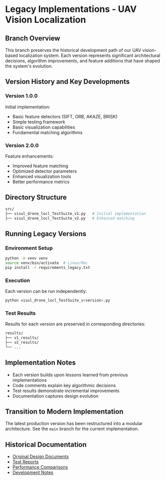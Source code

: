 # Legacy Implementations - UAV Vision Localization

## Branch Overview
This branch preserves the historical development path of our UAV vision-based localization system. Each version represents significant architectural decisions, algorithm improvements, and feature additions that have shaped the system's evolution.

## Version History and Key Developments

### Version 1.0.0
Initial implementation:
- Basic feature detectors (SIFT, ORB, AKAZE, BRISK)
- Simple testing framework
- Basic visualization capabilities
- Fundamental matching algorithms
### Version 2.0.0
Feature enhancements:
- Improved feature matching
- Optimized detector parameters
- Enhanced visualization tools
- Better performance metrics

## Directory Structure
```bash
src/
├── visul_drone_locl_TestSuite_v1.py   # Initial implementation
├── visul_drone_locl_TestSuite_v2.py   # Enhanced matching
```

## Running Legacy Versions

### Environment Setup
```bash
python -m venv venv
source venv/bin/activate  # Linux/Mac
pip install -r requirements_legacy.txt
```

### Execution
Each version can be run independently:
```bash
python visul_drone_locl_TestSuite_v<version>.py
```

### Test Results
Results for each version are preserved in corresponding directories:
```bash
results/
├── v1_results/
├── v2_results/
└── ...
```

## Implementation Notes
- Each version builds upon lessons learned from previous implementations
- Code comments explain key algorithmic decisions
- Test results demonstrate incremental improvements
- Documentation captures design evolution

## Transition to Modern Implementation
The latest production version has been restructured into a modular architecture. See the `main` branch for the current implementation.

## Historical Documentation
- [Original Design Documents](docs/legacy/design/)
- [Test Reports](docs/legacy/reports/)
- [Performance Comparisons](docs/legacy/benchmarks/)
- [Development Notes](docs/legacy/notes/)